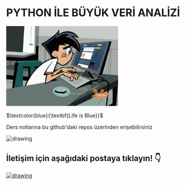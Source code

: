 # **PYTHON İLE BÜYÜK VERİ ANALİZİ** 
<img src=https://raw.githubusercontent.com/mertcank1/BDA/refs/heads/main/animation-cartoons.gif alt="drawing" width="300"/>

$\textcolor{blue}{\textbf{Life is Blue}}$

Ders notlarına bu github'daki repos üzerinden erişebilirsiniz

<img src="https://github.com/mertcank1/Academic-Resume2/blob/main/Ali_bowling.gif?raw=true" alt="drawing" width="200"/>


## İletişim için aşağıdaki postaya tıklayın! :point_down:

[<img src=https://www.svgrepo.com/show/530453/mail-reception.svg alt="drawing" width="100"/>](mailto:amertcankose@ticaret.edu.tr)
